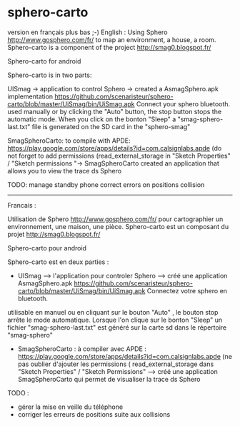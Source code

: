 sphero-carto
============
version en français plus bas ;-)
English : 
Using Sphero http://www.gosphero.com/fr/ to map an environment, a house, a room. Sphero-carto is a component of the project http://smag0.blogspot.fr/

Sphero-carto for android

Sphero-carto is in two parts:

UISmag -> application to control Sphero -> created a AsmagSphero.apk implementation https://github.com/scenaristeur/sphero-carto/blob/master/UiSmag/bin/UiSmag.apk Connect your sphero bluetooth.
used manually or by clicking the "Auto" button, the stop button stops the automatic mode. When you click on the bonton "Sleep" a "smag-sphero-last.txt" file is generated on the SD card in the "sphero-smag"

SmagSpheroCarto: to compile with APDE: https://play.google.com/store/apps/details?id=com.calsignlabs.apde (do not forget to add permissions (read_external_storage in "Sketch Properties" / "Sketch permissions "-> SmagSpheroCarto created an application that allows you to view the trace ds Sphero

TODO:
manage standby phone
correct errors on positions collision

----------------------------------------------------------------------------------
Francais : 

Utilisation de Sphero http://www.gosphero.com/fr/ pour cartographier un environnement,
 une maison, une pièce.
Sphero-carto est un composant du projet http://smag0.blogspot.fr/

Sphero-carto pour android

Sphero-carto est en deux parties :
- UISmag --> l'application pour controler Sphero --> créé une application AsmagSphero.apk https://github.com/scenaristeur/sphero-carto/blob/master/UiSmag/bin/UiSmag.apk
Connectez votre sphero en bluetooth.

utilisable en manuel ou en cliquant sur le bouton "Auto" , le bouton stop arrête le mode automatique.
 Lorsque l'on clique sur le bonton "Sleep" un fichier "smag-sphero-last.txt" est généré sur la carte sd dans le répertoire "smag-sphero"

 - SmagSpheroCarto  : à compiler avec APDE : https://play.google.com/store/apps/details?id=com.calsignlabs.apde
(ne pas oublier d'ajouter les permissions ( read_external_storage dans "Sketch Properties" / "Sketch Permissions"
--> créé une application SmagSpheroCarto qui permet de visualiser la trace ds Sphero
 
TODO :
 - gérer la mise en veille du téléphone
 - corriger les erreurs de positions suite aux collisions